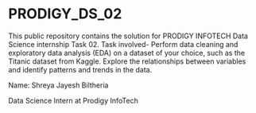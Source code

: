 # PRODIGY_DS_02
This public repository contains the solution for PRODIGY INFOTECH  Data Science internship  Task 02.  Task involved- Perform data cleaning and exploratory data analysis (EDA) on a dataset of your choice, such as the Titanic dataset from Kaggle. Explore the relationships between variables and identify patterns and trends in the data.

Name: Shreya Jayesh Biltheria

Data Science Intern at Prodigy InfoTech
